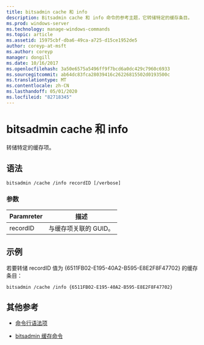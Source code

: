 ```yaml
---
title: bitsadmin cache 和 info
description: Bitsadmin cache 和 info 命令的参考主题，它转储特定的缓存条目。
ms.prod: windows-server
ms.technology: manage-windows-commands
ms.topic: article
ms.assetid: 15975cbf-dba6-49ca-a725-d15ce1952de5
author: coreyp-at-msft
ms.author: coreyp
manager: dongill
ms.date: 10/16/2017
ms.openlocfilehash: 3a50e6575a5496ff9f7bcd6a0dc429c7960c6933
ms.sourcegitcommit: ab64dc83fca28039416c26226815502d0193500c
ms.translationtype: MT
ms.contentlocale: zh-CN
ms.lasthandoff: 05/01/2020
ms.locfileid: "82718345"
---
```

# <a name="bitsadmin-cache-and-info"></a>bitsadmin cache 和 info

转储特定的缓存项。

## <a name="syntax"></a>语法

```
bitsadmin /cache /info recordID [/verbose]
```

### <a name="parameters"></a>参数

| Paramreter | 描述 |
| -------------- | -------------- |
| recordID | 与缓存项关联的 GUID。 |

## <a name="examples"></a>示例

若要转储 recordID 值为 {6511FB02-E195-40A2-B595-E8E2F8F47702} 的缓存条目：

```
bitsadmin /cache /info {6511FB02-E195-40A2-B595-E8E2F8F47702}
```

## <a name="additional-references"></a>其他参考

- [命令行语法项](command-line-syntax-key.md)

- [bitsadmin 缓存命令](bitsadmin-cache.md)
